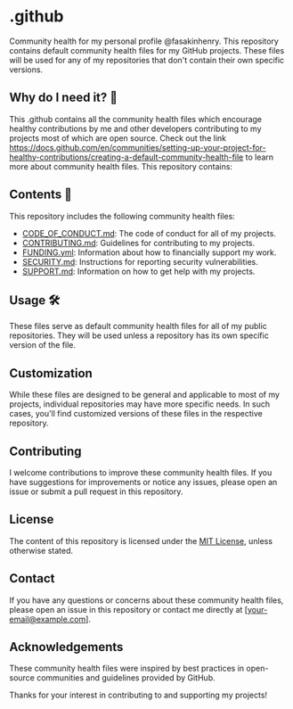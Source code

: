 # .github

Community health for my personal profile @fasakinhenry. This repository contains default community health files for my GitHub projects. These files will be used for any of my repositories that don't contain their own specific versions.

## Why do I need it? 🤔

This .github contains all the community health files which encourage healthy contributions by me and other developers contributing to my projects most of which are open source. Check out the link https://docs.github.com/en/communities/setting-up-your-project-for-healthy-contributions/creating-a-default-community-health-file to learn more about community health files. This repository contains:

## Contents 👜

This repository includes the following community health files:

- [CODE_OF_CONDUCT.md](CODE_OF_CONDUCT.md): The code of conduct for all of my projects.
- [CONTRIBUTING.md](CONTRIBUTING.md): Guidelines for contributing to my projects.
- [FUNDING.yml](FUNDING.yml): Information about how to financially support my work.
- [SECURITY.md](SECURITY.md): Instructions for reporting security vulnerabilities.
- [SUPPORT.md](SUPPORT.md): Information on how to get help with my projects.

## Usage 🛠️

These files serve as default community health files for all of my public repositories. They will be used unless a repository has its own specific version of the file.

## Customization

While these files are designed to be general and applicable to most of my projects, individual repositories may have more specific needs. In such cases, you'll find customized versions of these files in the respective repository.

## Contributing

I welcome contributions to improve these community health files. If you have suggestions for improvements or notice any issues, please open an issue or submit a pull request in this repository.

## License

The content of this repository is licensed under the [MIT License](LICENSE), unless otherwise stated.

## Contact

If you have any questions or concerns about these community health files, please open an issue in this repository or contact me directly at [your-email@example.com].

## Acknowledgements

These community health files were inspired by best practices in open-source communities and guidelines provided by GitHub.

Thanks for your interest in contributing to and supporting my projects!
